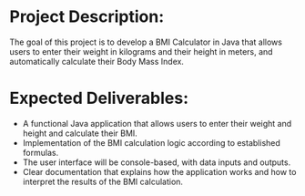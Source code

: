 <h1>Project Description:</h1> The goal of this project is to develop a BMI Calculator in Java that allows users to enter their weight in kilograms and their height in meters, and automatically calculate their Body Mass Index.
<br>
<h1>Expected Deliverables:</h1>
<ul>
<li>A functional Java application that allows users to enter their weight and height and calculate their BMI.</li>
<li>Implementation of the BMI calculation logic according to established formulas.</li>
<li>The user interface will be console-based, with data inputs and outputs.</li>
<li>Clear documentation that explains how the application works and how to interpret the results of the BMI calculation.</li>
</ul>
